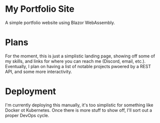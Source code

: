 # My Portfolio Site
A simple portfolio website using Blazor WebAssembly.

# Plans
For the moment, this is just a simplistic landing page, showing off some of my skills, and links for where you can reach me (Discord, email, etc.). Eventually, I plan on having a list of notable projects pwoered by a REST API, and some more interactivity.

# Deployment
I'm currently deploying this manually, it's too simplistic for something like Docker ot Kubernetes. Once there is more stuff to show off, I'll sort out a proper DevOps cycle.